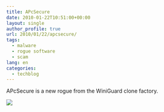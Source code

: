 ```yaml
---
title: APcSecure
date: 2010-01-22T10:51:00+00:00
layout: single
author_profile: true
url: 2010/01/22/apcsecure/
tags:
  - malware
  - rogue software
  - scam
lang: en
categories: 
  - techblog
---
```

APcSecure is a new rogue from the WiniGuard clone factory.

[![](http://3.bp.blogspot.com/_vaUVXcmC3OI/S1l8DaF6h3I/AAAAAAAAAto/Ir-w41OPqBU/s640/apcsecure.jpg)](http://3.bp.blogspot.com/_vaUVXcmC3OI/S1l8DaF6h3I/AAAAAAAAAto/Ir-w41OPqBU/s1600-h/apcsecure.jpg)